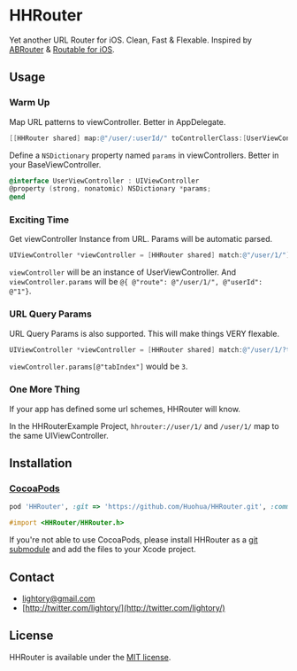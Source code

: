 HHRouter
=====
Yet another URL Router for iOS. Clean, Fast & Flexable. Inspired by [ABRouter](https://github.com/aaronbrethorst/ABRouter) & [Routable for iOS](https://github.com/usepropeller/routable-ios).

## Usage

### Warm Up

Map URL patterns to viewController. Better in AppDelegate.

```objective-c
[[HHRouter shared] map:@"/user/:userId/" toControllerClass:[UserViewController class]];
```
Define a `NSDictionary` property named `params` in viewControllers. Better in your BaseViewController.

```objective-c
@interface UserViewController : UIViewController
@property (strong, nonatomic) NSDictionary *params;
@end
```

### Exciting Time
Get viewController Instance from URL. Params will be automatic parsed.

```objective-c
UIViewController *viewController = [HHRouter shared] match:@"/user/1/"];
```

`viewController` will be an instance of UserViewController. And `viewController.params` will be `@{ @"route": @"/user/1/", @"userId": @"1"}`.

### URL Query Params

URL Query Params is also supported. This will make things VERY flexable.

```objective-c
UIViewController *viewController = [HHRouter shared] match:@"/user/1/?tabIndex=3"];
```

`viewController.params[@"tabIndex"]` would be `3`.

### One More Thing

If your app has defined some url schemes, HHRouter will know.

In the HHRouterExample Project, `hhrouter://user/1/` and `/user/1/` map to the same UIViewController.

## Installation
### [CocoaPods](http://cocoapods.org/)

```ruby
pod 'HHRouter', :git => 'https://github.com/Huohua/HHRouter.git', :commit => '21625ab064ad456d5c49c4e31b564cd628457023'
```

```objective-c
#import <HHRouter/HHRouter.h>
```

If you're not able to use CocoaPods, please install HHRouter as a [git submodule](http://schacon.github.com/git/user-manual.html#submodules) and add the files to your Xcode project.

## Contact
- [lightory@gmail.com](mailto:lightory@gmail.com)
- [http://twitter.com/lightory/](http://twitter.com/lightory/)

## License
HHRouter is available under the [MIT license](https://github.com/Huohua/HHRouter/blob/master/LICENSE).